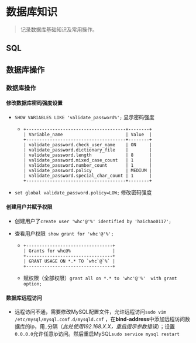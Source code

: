 # 数据库知识

> 记录数据库基础知识及常用操作。

## SQL



## 数据库操作



### 数据库操作

#### 修改数据库密码强度设置

* `SHOW VARIABLES LIKE 'validate_password%';` 显示密码强度

  * ```
    +--------------------------------------+--------+
    | Variable_name                        | Value  |
    +--------------------------------------+--------+
    | validate_password.check_user_name    | ON     |
    | validate_password.dictionary_file    |        |
    | validate_password.length             | 8      |
    | validate_password.mixed_case_count   | 1      |
    | validate_password.number_count       | 1      |
    | validate_password.policy             | MEDIUM |
    | validate_password.special_char_count | 1      |
    +--------------------------------------+--------+
    ```

* `set global validate_password.policy=LOW;` 修改密码强度

#### 创建用户并赋予权限

* 创建用户了`create user 'whc'@'%' identified by 'haichao0117';`

* 查看用户权限` show grant for 'whc'@'%';`

  * ```
    +---------------------------------+
    | Grants for whc@%                |
    +---------------------------------+
    | GRANT USAGE ON *.* TO `whc`@`%` |
    +---------------------------------+
    ```

  * 赋权限（全部权限）`grant all on *.* to 'whc'@'%'  with grant option;`

#### 数据库远程访问

* 远程访问不通，需要修改MySQL配置文件，允许远程访问`sudo vim /etc/mysql/mysql.conf.d/mysqld.cnf` ，在**bind-address**中添加远程访问数据库的ip，用`,`分隔（*此处使用192.168.X.X，重启提示参数错误*）；设置`0.0.0.0`允许任意ip访问。然后重启MySQL`sudo service mysql restart`